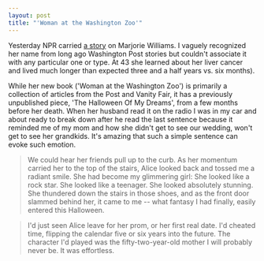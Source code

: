 ```yaml
---
layout: post
title: "'Woman at the Washington Zoo'"
---
```




<p>Yesterday NPR carried <a href="http://www.npr.org/templates/story/story.php?storyId=5029873">a story</a> on Marjorie Williams. I vaguely recognized her name from long ago Washington Post stories but couldn't associate it with any particular one or type. At 43 she learned about her liver cancer and lived much longer than expected three and a half years vs. six months).</p>

<p>While her new book ('Woman at the Washington Zoo') is primarily a collection of articles from the Post and Vanity Fair, it has a previously unpublished piece, 'The Halloween Of My Dreams', from a few months before her death. When her husband read it on the radio I was in my car and about ready to break down after he read the last sentence because it reminded me of my mom and how she didn't get to see our wedding, won't get to see her grandkids. It's amazing that such a simple sentence can evoke such emotion.</p>

<blockquote>We could hear her friends pull up to the curb. As her momentum carried her to the top of the stairs, Alice looked back and tossed me a radiant smile. She had become my glimmering girl: She looked like a rock star. She looked like a teenager. She looked absolutely stunning. She thundered down the stairs in those shoes, and as the front door slammed behind her, it came to me -- what fantasy I had finally, easily entered this Halloween.</blockquote>

<blockquote>I'd just seen Alice leave for her prom, or her first real date. I'd cheated time, flipping the calendar five or six years into the future. The character I'd played was the fifty-two-year-old mother I will probably never be. It was effortless.</blockquote>



